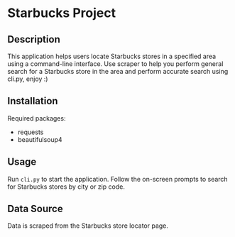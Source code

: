 # Starbucks Project

## Description
This application helps users locate Starbucks stores in a specified area using a command-line interface.
Use scraper to help you perform general search for a Starbucks store in the area and
perform accurate search using cli.py, enjoy :)

## Installation
Required packages:
- requests
- beautifulsoup4

## Usage
Run `cli.py` to start the application. Follow the on-screen prompts to search for Starbucks stores by city or zip code.

## Data Source
Data is scraped from the Starbucks store locator page.